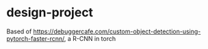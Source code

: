 # design-project
Based of https://debuggercafe.com/custom-object-detection-using-pytorch-faster-rcnn/, a R-CNN in torch
